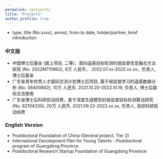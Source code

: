 ```yaml
---
permalink: /projects/
title: "Projects"
author_profile: true
---
```


- type, title (No.xxxx), amout, from-to date, holder/partner, brief introduction

### 中文版
- 中国博士后基金 (面上项目, 二等)，面向遥感目标检测的弱监督信息融合方法研究 (No. 2022M710862), 8万 人民币， 2022.07.xx-2022.xx.xx，负责人, 博士后基金
- 广东省青年优秀人才国际交流计划博士后项目, 基于弱监督学习的遥感数据分析 (No. 06400802), 10万 人民币, 2021.10.20-2022.10.19, 负责人, 博士后国际交流使用
- 广东省博士后科研启动经费，基于深度生成模型的弱监督目标检测算法研究 (No. 62104330), 20万 人民币, 2021.09.22-2022.xx.xx, 负责人, 高校科研启动经费

### English Version
- Postdoctoral Foundation of China (General project, Tier 2)
- International Devolepment Plan for Young Talents - Postdoctoral program of Guangdong Province
- Postdoctoral Research Startup Foundation of Guangdong Province
